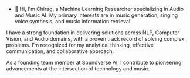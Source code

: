- 👋 Hi, I'm Chirag, a Machine Learning Researcher specializing in Audio and Music AI. My primary interests are in music generation, singing voice synthesis, and music information retrieval. 

I have a strong foundation in delivering solutions across NLP, Computer Vision, and Audio domains, with a proven track record of solving complex problems. I’m recognized for my analytical thinking, effective communication, and collaborative approach. 

As a founding team member at Soundverse AI, I contribute to pioneering advancements at the intersection of technology and music.
<!---
ChiragPritmanii/ChiragPritmanii is a ✨ special ✨ repository because its `README.md` (this file) appears on your GitHub profile.
You can click the Preview link to take a look at your changes.
--->
